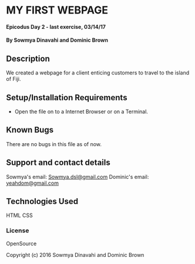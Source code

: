 # MY FIRST WEBPAGE

#### Epicodus Day 2 - last exercise, 03/14/17

#### By Sowmya Dinavahi and Dominic Brown

## Description

We created a webpage for a client enticing customers to travel to the island of Fiji.

## Setup/Installation Requirements

* Open the file on to a Internet Browser or on a Terminal.

## Known Bugs

There are no bugs in this file as of now.

## Support and contact details

Sowmya's email: Sowmya.dsl@gmail.com
Dominic's email: yeahdom@gmail.com

## Technologies Used

HTML
CSS

### License

OpenSource

Copyright (c) 2016 Sowmya Dinavahi and Dominic Brown
